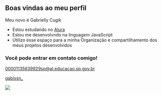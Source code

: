 ## Boas vindas ao meu perfil

Meu novo é Gabrielly Cugik 

- Estou estudando no [Alura](https://www.alura.com.br)
- Estou me desenvolvndo na linguagem JavaScript
- Utilizo esse espaço para a minha Organização e compartilhamento dos meus projetos desenvolvidos

### Você pode entrar em contato comigo!

  00001135639929sp@al.educacao.sp.gov.br
  
  [gabixsn_](https://www.instagram.com.br)

![](  https://media1.tenor.com/m/SCa_NReG5iEAAAAC/thumbs-up-baby.gif)

